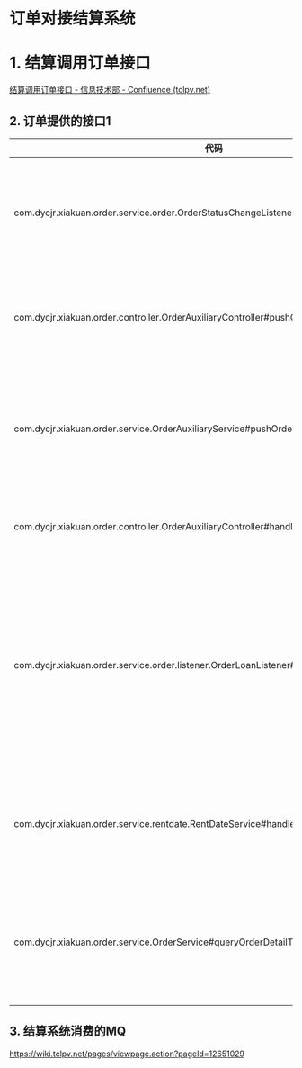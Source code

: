 # 订单对接结算系统

# 1. 结算调用订单接口

[结算调用订单接口 - 信息技术部 - Confluence (tclpv.net)](https://wiki.tclpv.net/pages/viewpage.action?pageId=12650572)

## 2. 订单提供的接口1

| 代码                                                                                      | MQ                             | 备注                                      |
|-----------------------------------------------------------------------------------------|--------------------------------|-----------------------------------------|
| com.dycjr.xiakuan.order.service.order.OrderStatusChangeListener#orderStatusChangeHandle | MQSendEnum.ORDER_STATUS_CHANGE | 订单状态发生变更包含订单取消通知                        |
| com.dycjr.xiakuan.order.controller.OrderAuxiliaryController#pushOrderCancelToAssert     | MQSendEnum.ORDER_CANCEL_ASSERT | 手动推送已取消订单至结算系统                          |
| com.dycjr.xiakuan.order.service.OrderAuxiliaryService#pushOrderStatusToAssert           | MQSendEnum.ASSET_HISTORY_ORDER | 历史订单推送给结算系统生成农户租金                       |
| com.dycjr.xiakuan.order.controller.OrderAuxiliaryController#handleProjectProduct        |                                | 历史订单生成农户收益                              |
| com.dycjr.xiakuan.order.service.order.listener.OrderLoanListener#rentDateUpdateReceive  |                                | 起租日更新 （129光鑫宝-共富、131光瑞宝、133公共屋顶、134光悦宝） |
| com.dycjr.xiakuan.order.service.rentdate.RentDateService#handle                         |                                | 起租日更新 （115光鑫宝、128光盈宝）                   |
| com.dycjr.xiakuan.order.service.OrderService#queryOrderDetailToYX                       |                                | 起租日更新  （112光富宝、130光富宝-同裕）               |

## 3. 结算系统消费的MQ

https://wiki.tclpv.net/pages/viewpage.action?pageId=12651029